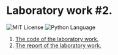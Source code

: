 # Laboratory work #2.
<img src="https://img.shields.io/github/license/DimaPermyakov/IU5?color=brightgreen" alt="MIT License"> <img src="https://img.shields.io/badge/language-Python-green.svg" alt="Python Language">

1. [The code of the laboratory work.]()
2. [The report of the laboratory work.]()
